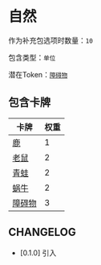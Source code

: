 # 自然

作为补充包选项时数量：`10`

包含类型：`单位`

潜在Token：[`障碍物`](障碍物.md)

## 包含卡牌

卡牌 | 权重
--- | ---
[鹿](../卡牌/鹿.md) | 1
[老鼠](../卡牌/老鼠.md) | 2
[青蛙](../卡牌/青蛙.md) | 2
[蜗牛](../卡牌/蜗牛.md) | 2
[障碍物](障碍物.md) | 3

## CHANGELOG

- [0.1.0] 引入
